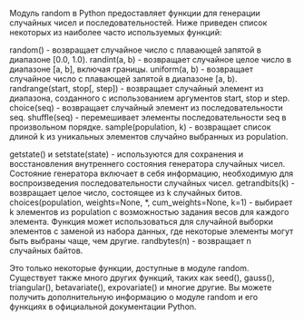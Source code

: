 Модуль random в Python предоставляет функции для генерации случайных чисел и последовательностей.
Ниже приведен список некоторых из наиболее часто используемых функций:

random()                       - возвращает случайное число с плавающей запятой в диапазоне [0.0, 1.0).
randint(a, b)                  - возвращает случайное целое число в диапазоне [a, b], включая границы.
uniform(a, b)                  - возвращает случайное число с плавающей запятой в диапазоне [a, b).
randrange(start, stop[, step]) - возвращает случайный элемент из диапазона, созданного с использованием аргументов start, stop и step.
choice(seq)                    - возвращает случайный элемент из последовательности seq.
shuffle(seq)                   - перемешивает элементы последовательности seq в произвольном порядке.
sample(population, k)          - возвращает список длиной k из уникальных элементов случайно выбранных из population.

getstate() и setstate(state)   - используются для сохранения и восстановления внутреннего состояния генератора случайных чисел.
                                 Состояние генератора включает в себя информацию, необходимую для воспроизведения последовательности случайных чисел.
getrandbits(k)                 - возвращает целое число, состоящее из k случайных битов.
choices(population, weights=None, *, cum_weights=None, k=1)
                               - выбирает k элементов из population с возможностью задания весов для каждого элемента.
                                 Функция может использоваться для случайной выборки элементов с заменой из набора данных,
                                 где некоторые элементы могут быть выбраны чаще, чем другие.
randbytes(n) - возвращает n случайных байтов.

Это только некоторые функции, доступные в модуле random.
Существует также много других функций, таких как seed(), gauss(), triangular(), betavariate(), expovariate() и многие другие.
Вы можете получить дополнительную информацию о модуле random и его функциях в официальной документации Python.
